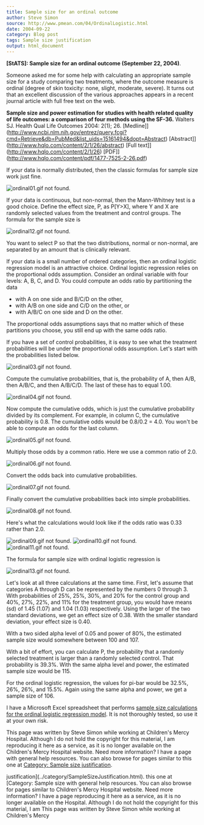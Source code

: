 ```yaml
---
title: Sample size for an ordinal outcome
author: Steve Simon
source: http://www.pmean.com/04/OrdinalLogistic.html
date: 2004-09-22
category: Blog post
tags: Sample size justification
output: html_document
---
```

**[StATS]: Sample size for an ordinal outcome
(September 22, 2004)**.

Someone asked me for some help with calculating an appropriate sample
size for a study comparing two treatments, where the outcome measure is
ordinal (degree of skin toxicity: none, slight, moderate, severe). It
turns out that an excellent discussion of the various approaches appears
in a recent journal article with full free text on the web.

**Sample size and power estimation for studies with health related
quality of life outcomes: a comparison of four methods using the
SF-36.** Walters SJ. Health Qual Life Outcomes 2004: 2(1); 26.
[Medline]](http://www.ncbi.nlm.nih.gov/entrez/query.fcgi?cmd=Retrieve&db=PubMed&list_uids=15161494&dopt=Abstract)
[Abstract]](http://www.hqlo.com/content/2/1/26/abstract) [Full
text]](http://www.hqlo.com/content/2/1/26)
[PDF]](http://www.hqlo.com/content/pdf/1477-7525-2-26.pdf)

If your data is normally distributed, then the classic formulas for
sample size work just fine.

![ordinal01.gif not found.](../../../web/images/04/OrdinalLogistic01.png)

If your data is continuous, but non-normal, then the Mann-Whitney test
is a good choice. Define the effect size, P, as P[Y>X], where Y and X
are randomly selected values from the treatment and control groups. The
formula for the sample size is

![ordinal12.gif not found.](../../../web/images/04/OrdinalLogistic02.png)

You want to select P so that the two distributions, normal or
non-normal, are separated by an amount that is clinically relevant.

If your data is a small number of ordered categories, then an ordinal
logistic regression model is an attractive choice. Ordinal logistic
regression relies on the proportional odds assumption. Consider an
ordinal variable with four levels: A, B, C, and D. You could compute an
odds ratio by partitioning the data

-   with A on one side and B/C/D on the other,
-   with A/B on one side and C/D on the other, or
-   with A/B/C on one side and D on the other.

The proportional odds assumptions says that no matter which of these
partitions you choose, you still end up with the same odds ratio.

If you have a set of control probabilities, it is easy to see what the
treatment probabilities will be under the proportional odds assumption.
Let's start with the probabilities listed below.

![ordinal03.gif not found.](../../../web/images/04/OrdinalLogistic03.png)

Compute the cumulative probabilities, that is,   the probability of A,
then A/B, then A/B/C, and then A/B/C/D. The last of these has to equal
1.00.

![ordinal04.gif not found.](../../../web/images/04/OrdinalLogistic04.png)

Now compute the cumulative odds, which is just the cumulative
probability divided by its complement. For example, in column C, the
cumulative probability is 0.8. The cumulative odds would be 0.8/0.2 =
4.0. You won't be able to compute an odds for the last column.

![ordinal05.gif not found.](../../../web/images/04/OrdinalLogistic05.png)

Multiply those odds by a common ratio. Here we use a common ratio of
2.0.

![ordinal06.gif not found.](../../../web/images/04/OrdinalLogistic06.png)

Convert the odds back into cumulative probabilities.

![ordinal07.gif not found.](../../../web/images/04/OrdinalLogistic07.png)

Finally convert the cumulative probabilities back into simple
probabilities.

![ordinal08.gif not found.](../../../web/images/04/OrdinalLogistic08.png)

Here's what the calculations would look like if the odds ratio was 0.33
rather than 2.0.

![ordinal09.gif not found.](../../../web/images/04/OrdinalLogistic09.png)
![ordinal10.gif not found.](../../../web/images/04/OrdinalLogistic10.png)
![ordinal11.gif not found.](../../../web/images/04/OrdinalLogistic11.png)

The formula for sample size with ordinal logistic regression is

![ordinal13.gif not found.](../../../web/images/04/OrdinalLogistic12.png)

Let's look at all three calculations at the same time. First, let's
assume that categories A through D can be represented by the numbers 0
through 3. With probabilities of 25%, 25%, 30%, and 20% for the control
group and 40%, 27%, 22%, and 11% for the treatment group, you would have
means (sd) of 1.45 (1.07) and 1.04 (1.03) respectively. Using the larger
of the two standard deviations, we get an effect size of 0.38. With the
smaller standard deviation, your effect size is 0.40.

With a two sided alpha level of 0.05 and power of 80%, the estimated
sample size would somewhere between 100 and 107.

With a bit of effort, you can calculate P, the probability that a
randomly selected treatment is larger than a randomly selected control.
That probability is 39.3%. With the same alpha level and power, the
estimated sample size would be 115.

For the ordinal logistic regression, the values for pi-bar would be
32.5%, 26%, 26%, and 15.5%. Again using the same alpha and power, we get
a sample size of 106.

I have a Microsoft Excel spreadsheet that performs [sample size
calculations for the ordinal logistic regression
model](../00files/PowerForProportionalOddsModel.xls). It is not
thoroughly tested, so use it at your own risk.

This page was written by Steve Simon while working at Children's Mercy
Hospital. Although I do not hold the copyright for this material, I am
reproducing it here as a service, as it is no longer available on the
Children's Mercy Hospital website. Need more information? I have a page
with general help resources. You can also browse for pages similar to
this one at [Category: Sample size
justification](../category/SampleSizeJustification.html).
<!---More--->
justification](../category/SampleSizeJustification.html).
this one at [Category: Sample size
with general help resources. You can also browse for pages similar to
Children's Mercy Hospital website. Need more information? I have a page
reproducing it here as a service, as it is no longer available on the
Hospital. Although I do not hold the copyright for this material, I am
This page was written by Steve Simon while working at Children's Mercy

<!---Do not use
**[StATS]: Sample size for an ordinal outcome
This page was written by Steve Simon while working at Children's Mercy
Hospital. Although I do not hold the copyright for this material, I am
reproducing it here as a service, as it is no longer available on the
Children's Mercy Hospital website. Need more information? I have a page
with general help resources. You can also browse for pages similar to
this one at [Category: Sample size
justification](../category/SampleSizeJustification.html).
--->


